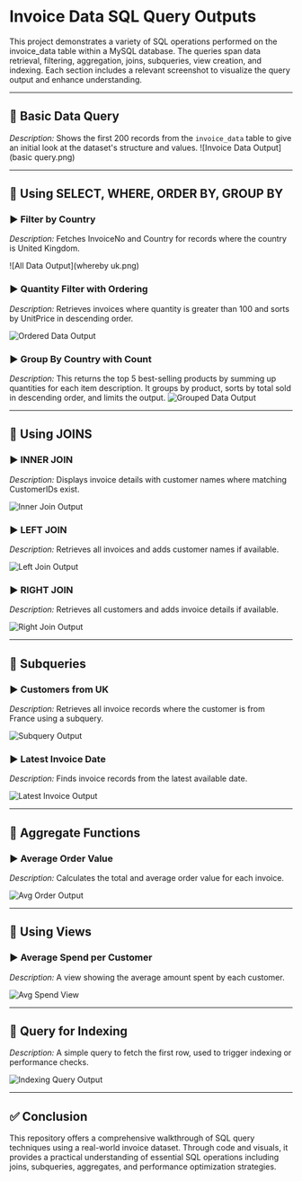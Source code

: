 # Invoice Data SQL Query Outputs

This project demonstrates a variety of SQL operations performed on the invoice_data table within a MySQL database. The queries span data retrieval, filtering, aggregation, joins, subqueries, view creation, and indexing. Each section includes a relevant screenshot to visualize the query output and enhance understanding.

---

## 📌 Basic Data Query

*Description:* Shows the first 200 records from the `invoice_data` table to give an initial look at the dataset's structure and values.
![Invoice Data Output](basic query.png)

---

## 📌 Using SELECT, WHERE, ORDER BY, GROUP BY

### ▶️ Filter by Country
*Description:* Fetches InvoiceNo and Country for records where the country is United Kingdom.

![All Data Output](whereby uk.png)

### ▶️ Quantity Filter with Ordering
*Description:* Retrieves invoices where quantity is greater than 100 and sorts by UnitPrice in descending order.

![Ordered Data Output](orderby.png)

### ▶️ Group By Country with Count
*Description:* This returns the top 5 best-selling products by summing up quantities for each item description. It groups by product, sorts by total sold in descending order, and limits the output.
![Grouped Data Output](groupby.png)

---

## 📌 Using JOINS

### ▶️ INNER JOIN
*Description:* Displays invoice details with customer names where matching CustomerIDs exist.

![Inner Join Output](inner_join.png)

### ▶️ LEFT JOIN
*Description:* Retrieves all invoices and adds customer names if available.

![Left Join Output](left_join.png)

### ▶️ RIGHT JOIN
*Description:* Retrieves all customers and adds invoice details if available.

![Right Join Output](right_join.png)

---

## 📌 Subqueries

### ▶️ Customers from UK
*Description:* Retrieves all invoice records where the customer is from France using a subquery.

![Subquery Output](subquery_customer_france.png)

### ▶️ Latest Invoice Date
*Description:* Finds invoice records from the latest available date.

![Latest Invoice Output](subquery_latest.png)

---

## 📌 Aggregate Functions

### ▶️ Average Order Value
*Description:* Calculates the total and average order value for each invoice.

![Avg Order Output](sum_avg.png)

---

## 📌 Using Views

### ▶️ Average Spend per Customer
*Description:* A view showing the average amount spent by each customer.

![Avg Spend View](view.png)


---

## 📌 Query for Indexing

*Description:* A simple query to fetch the first row, used to trigger indexing or performance checks.

![Indexing Query Output](indexing.png)

---

## ✅ Conclusion

This repository offers a comprehensive walkthrough of SQL query techniques using a real-world invoice dataset. Through code and visuals, it provides a practical understanding of essential SQL operations including joins, subqueries, aggregates, and performance optimization strategies.
